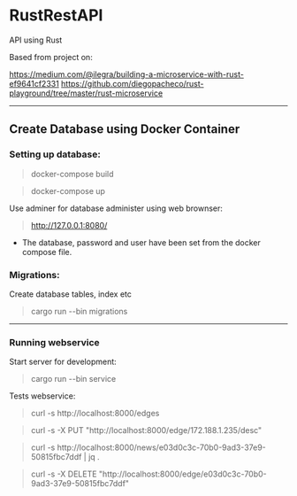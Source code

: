 <h1> RustRestAPI </h1>
API using Rust

Based from project on:

https://medium.com/@ilegra/building-a-microservice-with-rust-ef9641cf2331
https://github.com/diegopacheco/rust-playground/tree/master/rust-microservice

***
<h2> Create Database using Docker Container </h2>

<h3> Setting up database: </h3>

> docker-compose build

> docker-compose up

Use adminer for database administer using web brownser:

> http://127.0.0.1:8080/

* The database, password and user have been set from the docker compose file.

<h3> Migrations: </h3>
    Create database tables, index etc

> cargo run --bin migrations

***
<h3>  Running webservice </h3>

Start server for development:
> cargo run --bin service

Tests webservice:
> curl -s http://localhost:8000/edges

> curl -s -X PUT "http://localhost:8000/edge/172.188.1.235/desc"

> curl -s http://localhost:8000/news/e03d0c3c-70b0-9ad3-37e9-50815fbc7ddf | jq .

> curl -s -X DELETE "http://localhost:8000/edge/e03d0c3c-70b0-9ad3-37e9-50815fbc7ddf"

